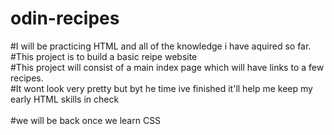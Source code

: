 # odin-recipes

#I will be practicing HTML and all of the knowledge i have aquired so far. <br>
#This project is to build a basic reipe website <br>
#This project will consist of a main index page which will have links to a few recipes.<br> 
#It wont look very pretty but byt he time ive finished it'll help me keep my early HTML skills in check<br>
<br>
#we will be back once we learn CSS